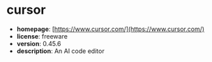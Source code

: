 # cursor

- **homepage**: [https://www.cursor.com/](https://www.cursor.com/)
- **license**: freeware
- **version**: 0.45.6
- **description**: An AI code editor

